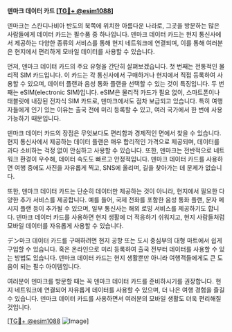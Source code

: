 **덴마크 데이터 카드 [[TG💪+ @esim1088](https://t.me/s/esim1088)]**

덴마크는 스칸디나비아 반도의 북쪽에 위치한 아름다운 나라로, 그곳을 방문하는 많은 사람들에게 데이터 카드는 필수품 중 하나입니다. 덴마크 데이터 카드는 현지 통신사에서 제공하는 다양한 종류의 서비스를 통해 현지 네트워크에 연결되며, 이를 통해 여러분은 현지에서 편리하게 모바일 데이터를 사용할 수 있습니다.

먼저, 덴마크 데이터 카드의 주요 유형을 간단히 살펴보겠습니다. 첫 번째는 전통적인 물리적 SIM 카드입니다. 이 카드는 각 통신사에서 구매하거나 현지에서 직접 등록하여 사용할 수 있으며, 데이터 플랜과 음성 통화 플랜을 선택할 수 있는 것이 특징입니다. 두 번째는 eSIM(electronic SIM)입니다. eSIM은 물리적 카드가 필요 없이, 스마트폰이나 태블릿에 내장된 전자식 SIM 카드로, 덴마크에서도 점차 보급되고 있습니다. 특히 여행자들에게 인기 있는 이유는 출국 전에 미리 등록할 수 있고, 여러 국가에서 한 번에 사용 가능하기 때문입니다.

덴마크 데이터 카드의 장점은 무엇보다도 편리함과 경제적인 면에서 찾을 수 있습니다. 현지 통신사에서 제공하는 데이터 플랜은 매우 합리적인 가격으로 제공되며, 데이터를 과다 소비하는 걱정 없이 안심하고 사용할 수 있습니다. 또한, 덴마크는 전반적으로 네트워크 환경이 우수해, 데이터 속도도 빠르고 안정적입니다. 덴마크 데이터 카드를 사용하면 여행 중에도 사진을 자유롭게 찍고, SNS에 올리며, 길을 찾아가는 데 문제가 없습니다.

또한, 덴마크 데이터 카드는 단순히 데이터만 제공하는 것이 아니라, 현지에서 필요한 다양한 추가 서비스를 제공합니다. 예를 들어, 국제 전화를 포함한 음성 통화 플랜, 문자 메시지 플랜 등이 추가될 수 있으며, 일부 통신사는 해외 로밍 서비스를 제공하기도 합니다. 덴마크 데이터 카드를 사용하면 현지 생활에 더 적응하기 쉬워지고, 현지 사람들처럼 모바일 데이터를 자유롭게 사용할 수 있습니다.

デン마크 데이터 카드를 구매하려면 현지 공항 또는 도시 중심부의 대형 마트에서 쉽게 구입할 수 있습니다. 혹은 온라인으로 미리 등록하여 출국 전부터 데이터를 사용할 수 있는 방법도 있습니다. 덴마크 데이터 카드는 현지 생활뿐만 아니라 여행객들에게도 큰 도움이 되는 필수 아이템입니다.

여러분이 덴마크를 방문할 때는 꼭 덴마크 데이터 카드를 준비하시기를 권장합니다. 현지 네트워크에 연결되어 자유롭게 데이터를 사용할 수 있으며, 더 나은 여행 경험을 즐길 수 있습니다. 덴마크 데이터 카드를 사용하면서 여러분의 모바일 생활도 더욱 편리해질 것입니다.

[[TG💪+ @esim1088](https://t.me/s/esim1088) ![Image](https://i.postimg.cc/Y0z9fWf4/image.png)]